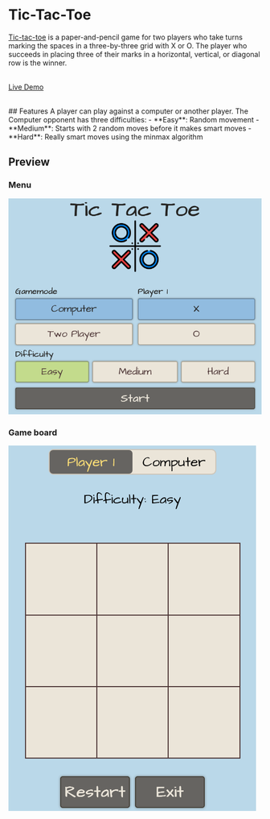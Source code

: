 # Tic-Tac-Toe


[Tic-tac-toe]([docs/CONTRIBUTING.md](https://en.wikipedia.org/wiki/Tic-tac-toe)) is a paper-and-pencil game for two players who take turns marking the spaces in a three-by-three grid with X or O. The player who succeeds in placing three of their marks in a horizontal, vertical, or diagonal row is the winner.
<br />
<br />

  <a  href="https://simthepencilgame.netlify.app/">Live Demo</a>

   
<br />
## Features
A player can play against a computer or another player.
The Computer opponent has three difficulties:
- **Easy**: Random movement
- **Medium**: Starts with 2 random moves before it makes smart moves
- **Hard**: Really smart moves using the minmax algorithm

## Preview
### Menu
![Menu panel](/assets/media/menu.png)
### Game board
![Tic tac toe board](/assets/media/gameboard.png)

